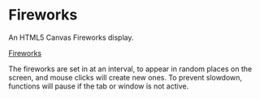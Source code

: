 # Fireworks

An HTML5 Canvas Fireworks display.

<a href="https://fireworks-6tv.pages.dev">Fireworks</a>

The fireworks are set in at an interval, to appear in random places on the screen, and mouse clicks will create new ones.
To prevent slowdown, functions will pause if the tab or window is not active.
